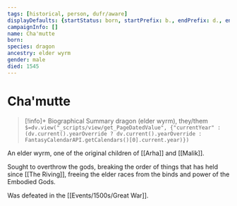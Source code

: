 ```yaml
---
tags: [historical, person, dufr/aware]
displayDefaults: {startStatus: born, startPrefix: b., endPrefix: d., endStatus: died}
campaignInfo: []
name: Cha'mutte
born:
species: dragon
ancestry: elder wyrm
gender: male
died: 1545
---
```

# Cha'mutte
>[!info]+ Biographical Summary
>dragon (elder wyrm), they/them
>`$=dv.view("_scripts/view/get_PageDatedValue", {"currentYear" : (dv.current().yearOverride ? dv.current().yearOverride : FantasyCalendarAPI.getCalendars()[0].current.year)})`

An elder wyrm, one of the original children of [[Arha]] and [[Malik]].

Sought to overthrow the gods, breaking the order of things that has held since [[The Riving]], freeing the elder races from the binds and power of the Embodied Gods. 

Was defeated in the [[Events/1500s/Great War]].